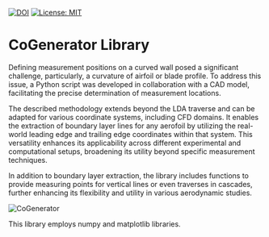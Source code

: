 [![DOI](https://zenodo.org/badge/DOI/10.5281/zenodo.12538002.svg)](https://doi.org/10.5281/zenodo.12538002)  [![License: MIT](https://img.shields.io/badge/License-MIT-yellow.svg)](https://github.com/EngAhmedHady/CoGenerator/blob/main/LICENSE)

# CoGenerator Library
Defining measurement positions on a curved wall posed a significant challenge, particularly, a curvature of airfoil or blade profile. To address this issue, a Python script was developed in collaboration with a CAD model, facilitating the precise determination of measurement locations.

The described methodology extends beyond the LDA traverse and can be adapted for various coordinate systems, including CFD domains. It enables the extraction of boundary layer lines for any aerofoil by utilizing the real-world leading edge and trailing edge coordinates within that system. This versatility enhances its applicability across different experimental and computational setups, broadening its utility beyond specific measurement techniques.

In addition to boundary layer extraction, the library includes functions to provide measuring points for vertical lines or even traverses in cascades, further enhancing its flexibility and utility in various aerodynamic studies.

![CoGenerator](https://github.com/EngAhmedHady/CoGenerator/assets/49737863/96567579-379b-49ee-86dc-55048182bd05)

This library employs numpy and matplotlib libraries.


